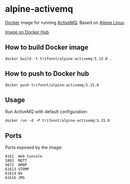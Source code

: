 alpine-activemq
===============
[Docker](https://www.docker.com/) image for running [ActiveMQ](http://activemq.apache.org/). Based on [Alpine Linux](http://alpinelinux.org/). 

[Image on Docker Hub](https://hub.docker.com/r/trifonnt/alpine-activemq/).


How to build Docker image
-------------------------
```shell
docker build -t trifonnt/alpine-activemq:5.15.0 .
```

How to push to Docker hub
-------------------------
```shell
docker push trifonnt/alpine-activemq:5.15.0
```

Usage
-----
Run ActiveMQ with default configuration:
```shell
docker run -d -P trifonnt/alpine-activemq:5.15.0
```

Ports
-----
Ports exposed by the image:

    8161  Web Console
    1883  MQTT 
    5672  AMQP 
    61613 STOMP
    61614 WS
    61616 JMS

